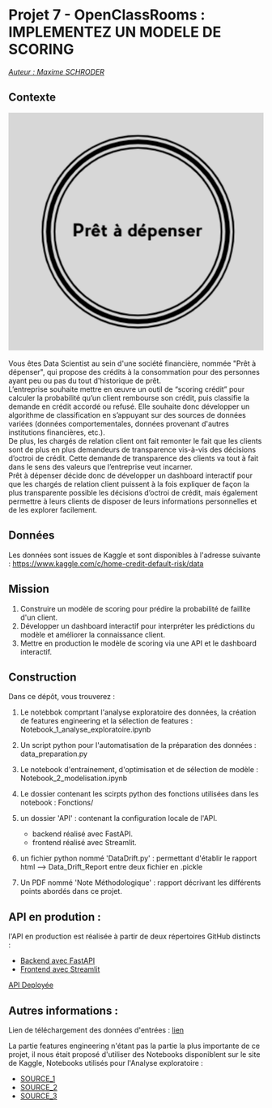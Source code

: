# Projet 7 - OpenClassRooms : IMPLEMENTEZ UN MODELE DE SCORING

<u>*Auteur : Maxime SCHRODER*</u>

## Contexte

<p align="center">
  <img src="Logo_pret_a_depenser.png" alt="Logo projet">
</p>

Vous êtes Data Scientist au sein d'une société financière, nommée "Prêt à dépenser", qui propose des crédits à la consommation pour des personnes ayant peu ou pas du tout d'historique de prêt.  
L’entreprise souhaite mettre en œuvre un outil de “scoring crédit” pour calculer la probabilité qu’un client rembourse son crédit, puis classifie la demande en crédit accordé ou refusé. Elle souhaite donc développer un algorithme de classification en s’appuyant sur des sources de données variées (données comportementales, données provenant d'autres institutions financières, etc.).  
De plus, les chargés de relation client ont fait remonter le fait que les clients sont de plus en plus demandeurs de transparence vis-à-vis des décisions d’octroi de crédit. Cette demande de transparence des clients va tout à fait dans le sens des valeurs que l’entreprise veut incarner.  
Prêt à dépenser décide donc de développer un dashboard interactif pour que les chargés de relation client puissent à la fois expliquer de façon la plus transparente possible les décisions d’octroi de crédit, mais également permettre à leurs clients de disposer de leurs informations personnelles et de les explorer facilement.

## Données

Les données sont issues de Kaggle et sont disponibles à l'adresse suivante : https://www.kaggle.com/c/home-credit-default-risk/data

## Mission

1. Construire un modèle de scoring pour prédire la probabilité de faillite d'un client.
2. Développer un dashboard interactif pour interpréter les prédictions du modèle et améliorer la connaissance client.
3. Mettre en production le modèle de scoring via une API et le dashboard interactif.
   
## Construction

Dans ce dépôt, vous trouverez :
1. Le notebbok comprtant l'analyse exploratoire des données, la création de features engineering et la sélection de features : Notebook_1_analyse_exploratoire.ipynb
2. Un script python pour l'automatisation de la préparation des données : data_preparation.py
3. Le notebook d'entrainement, d'optimisation et de sélection de modèle : Notebook_2_modelisation.ipynb
4. Le dossier contenant les scirpts python des fonctions utilisées dans les notebook : Fonctions/



6. un dossier 'API' : contenant la configuration locale de l'API.
     - backend réalisé avec FastAPI.
     - frontend réalisé avec Streamlit.
7. un fichier python nommé 'DataDrift.py' : permettant d'établir le rapport html --> Data_Drift_Report entre deux fichier en .pickle
8. Un PDF nommé 'Note Méthodologique' : rapport décrivant les différents points abordés dans ce projet.

## API en prodution : 

l'API en production est réalisée à partir de deux répertoires GitHub distincts :
   - [Backend avec FastAPI](https://github.com/maxsch38/API_backend_P7)
   - [Frontend avec Streamlit](https://github.com/maxsch38/API_Frontend_P7)

[API Deployée](https://apiocrp7maxsch-d299d2d6fa81.herokuapp.com)

## Autres informations : 

Lien de téléchargement des données d'entrées : [lien](https://www.kaggle.com/c/home-credit-default-risk/data)

La partie features engineering n'étant pas la partie la plus importante de ce projet, il nous était proposé d'utiliser des Notebooks disponiblent sur le site de Kaggle,
Notebooks utilisés pour l'Analyse exploratoire : 
  - [SOURCE_1](https://www.kaggle.com/code/ozericyer/homecreditdefaultrisk-test-train-eda-1/notebook)
  - [SOURCE_2](https://www.kaggle.com/code/rishabhrao/home-credit-default-risk-extensive-eda)
  - [SOURCE_3](https://www.kaggle.com/code/jsaguiar/lightgbm-with-simple-features/script)
